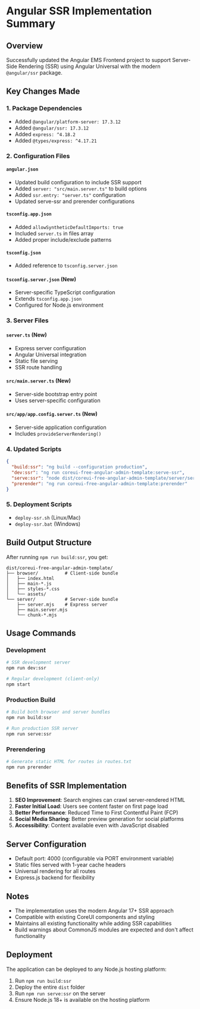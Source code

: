 # Angular SSR Implementation Summary

## Overview
Successfully updated the Angular EMS Frontend project to support Server-Side Rendering (SSR) using Angular Universal with the modern `@angular/ssr` package.

## Key Changes Made

### 1. Package Dependencies
- Added `@angular/platform-server: 17.3.12`
- Added `@angular/ssr: 17.3.12`
- Added `express: ^4.18.2`
- Added `@types/express: ^4.17.21`

### 2. Configuration Files

#### `angular.json`
- Updated build configuration to include SSR support
- Added `server: "src/main.server.ts"` to build options
- Added `ssr.entry: "server.ts"` configuration
- Updated serve-ssr and prerender configurations

#### `tsconfig.app.json`
- Added `allowSyntheticDefaultImports: true`
- Included `server.ts` in files array
- Added proper include/exclude patterns

#### `tsconfig.json`
- Added reference to `tsconfig.server.json`

#### `tsconfig.server.json` (New)
- Server-specific TypeScript configuration
- Extends `tsconfig.app.json`
- Configured for Node.js environment

### 3. Server Files

#### `server.ts` (New)
- Express server configuration
- Angular Universal integration
- Static file serving
- SSR route handling

#### `src/main.server.ts` (New)
- Server-side bootstrap entry point
- Uses server-specific configuration

#### `src/app/app.config.server.ts` (New)
- Server-side application configuration
- Includes `provideServerRendering()`

### 4. Updated Scripts
```json
{
  "build:ssr": "ng build --configuration production",
  "dev:ssr": "ng run coreui-free-angular-admin-template:serve-ssr",
  "serve:ssr": "node dist/coreui-free-angular-admin-template/server/server.mjs",
  "prerender": "ng run coreui-free-angular-admin-template:prerender"
}
```

### 5. Deployment Scripts
- `deploy-ssr.sh` (Linux/Mac)
- `deploy-ssr.bat` (Windows)

## Build Output Structure
After running `npm run build:ssr`, you get:

```
dist/coreui-free-angular-admin-template/
├── browser/          # Client-side bundle
│   ├── index.html
│   ├── main-*.js
│   ├── styles-*.css
│   └── assets/
└── server/           # Server-side bundle
    ├── server.mjs    # Express server
    ├── main.server.mjs
    └── chunk-*.mjs
```

## Usage Commands

### Development
```bash
# SSR development server
npm run dev:ssr

# Regular development (client-only)
npm start
```

### Production Build
```bash
# Build both browser and server bundles
npm run build:ssr

# Run production SSR server
npm run serve:ssr
```

### Prerendering
```bash
# Generate static HTML for routes in routes.txt
npm run prerender
```

## Benefits of SSR Implementation

1. **SEO Improvement**: Search engines can crawl server-rendered HTML
2. **Faster Initial Load**: Users see content faster on first page load
3. **Better Performance**: Reduced Time to First Contentful Paint (FCP)
4. **Social Media Sharing**: Better preview generation for social platforms
5. **Accessibility**: Content available even with JavaScript disabled

## Server Configuration
- Default port: 4000 (configurable via PORT environment variable)
- Static files served with 1-year cache headers
- Universal rendering for all routes
- Express.js backend for flexibility

## Notes
- The implementation uses the modern Angular 17+ SSR approach
- Compatible with existing CoreUI components and styling
- Maintains all existing functionality while adding SSR capabilities
- Build warnings about CommonJS modules are expected and don't affect functionality

## Deployment
The application can be deployed to any Node.js hosting platform:
1. Run `npm run build:ssr`
2. Deploy the entire `dist` folder
3. Run `npm run serve:ssr` on the server
4. Ensure Node.js 18+ is available on the hosting platform
